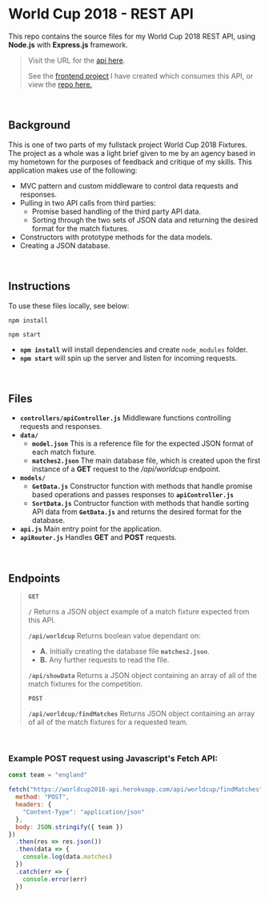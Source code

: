 # World Cup 2018 - REST API

This repo contains the source files for my World Cup 2018 REST API, using **Node.js** with **Express.js** framework.

> Visit the URL for the [api here](https://worldcup2018-api.herokuapp.com).
>
> See the [frontend project](https://vigorous-spence-f64f9f.netlify.app/) I have created which consumes this API, or view the [repo here.](https://github.com/cremecoder/footy-frontend)

<br>

## Background

This is one of two parts of my fullstack project World Cup 2018 Fixtures. The project as a whole was a light brief given to me by an agency based in my hometown for the purposes of feedback and critique of my skills. This application makes use of the following:

- MVC pattern and custom middleware to control data requests and responses.
- Pulling in two API calls from third parties:
  - Promise based handling of the third party API data.
  - Sorting through the two sets of JSON data and returning the desired format for the match fixtures.
- Constructors with prototype methods for the data models.
- Creating a JSON database.

<br>

## Instructions

To use these files locally, see below:

```
npm install

npm start
```

- **`npm install`** will install dependencies and create `node_modules` folder.
- **`npm start`** will spin up the server and listen for incoming requests.

<br>

## Files

- **`controllers/apiController.js`** Middleware functions controlling requests and responses.
- **`data/`**
  - **`model.json`** This is a reference file for the expected JSON format of each match fixture.
  - **`matches2.json`** The main database file, which is created upon the first instance of a **GET** request to the _/api/worldcup_ endpoint.
- **`models/`**
  - **`GetData.js`** Constructor function with methods that handle promise based operations and passes responses to **`apiController.js`**
  - **`SortData.js`** Contructor function with methods that handle sorting API data from **`GetData.js`** and returns the desired format for the database.
- **`api.js`** Main entry point for the application.
- **`apiRouter.js`** Handles **GET** and **POST** requests.

<br>

## Endpoints

> **`GET`**
>
> **`/`** Returns a JSON object example of a match fixture expected from this API.
>
> **`/api/worldcup`** Returns boolean value dependant on:
>
> - **A.** Initially creating the database file **`matches2.json`**.
> - **B.** Any further requests to read the file.
>
> **`/api/showData`** Returns a JSON object containing an array of all of the match fixtures for the competition.
>
> **`POST`**
>
> **`/api/worldcup/findMatches`** Returns JSON object containing an array of all of the match fixtures for a requested team.

<br>

### Example **POST** request using Javascript's Fetch API:

```js
const team = "england"

fetch("https://worldcup2018-api.herokuapp.com/api/worldcup/findMatches", {
  method: "POST",
  headers: {
    "Content-Type": "application/json"
  },
  body: JSON.stringify({ team })
})
  .then(res => res.json())
  .then(data => {
    console.log(data.matches)
  })
  .catch(err => {
    console.error(err)
  })
```
